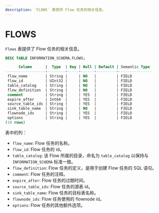 ```yaml
---
description: `FLOWS` 表提供 Flow 任务的相关信息。
---
```


# FLOWS
`Flows` 表提供了 Flow 任务的相关信息。

```sql
DESC TABLE INFORMATION_SCHEMA.FLOWS;
```

```sql
      Column      |  Type  | Key | Null | Default | Semantic Type 
------------------+--------+-----+------+---------+---------------
 flow_name        | String |     | NO   |         | FIELD
 flow_id          | UInt32 |     | NO   |         | FIELD
 table_catalog    | String |     | NO   |         | FIELD
 flow_definition  | String |     | NO   |         | FIELD
 comment          | String |     | YES  |         | FIELD
 expire_after     | Int64  |     | YES  |         | FIELD
 source_table_ids | String |     | YES  |         | FIELD
 sink_table_name  | String |     | NO   |         | FIELD
 flownode_ids     | String |     | YES  |         | FIELD
 options          | String |     | YES  |         | FIELD
(10 rows)
```

表中的列：

* `flow_name`: Flow 任务的名称。
* `flow_id`: Flow 任务的 id。
* `table_catalog`: 该 Flow 所属的目录，命名为 `table_catalog` 以保持与 `INFORMATION_SCHEMA` 标准一致。
* `flow_definition`: Flow 任务的定义，是用于创建 Flow 任务的 SQL 语句。
* `comment`: Flow 任务的注释。
* `expire_after`: Flow 任务的过期时间。
* `source_table_ids`: Flow 任务的源表 id。
* `sink_table_name`: Flow 任务的目标表名称。
* `flownode_ids`: Flow 任务使用的 flownode id。
* `options`: Flow 任务的其他额外选项。